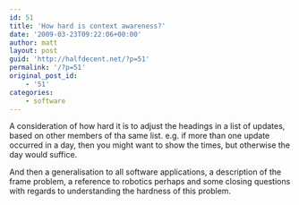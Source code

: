 ```yaml
---
id: 51
title: 'How hard is context awareness?'
date: '2009-03-23T09:22:06+00:00'
author: matt
layout: post
guid: 'http://halfdecent.net/?p=51'
permalink: '/?p=51'
original_post_id:
    - '51'
categories:
    - software
---
```


A consideration of how hard it is to adjust the headings in a list of updates, based on other members of tha same list. e.g. if more than one update occurred in a day, then you might want to show the times, but otherwise the day would suffice.

And then a generalisation to all software applications, a description of the frame problem, a reference to robotics perhaps and some closing questions with regards to understanding the hardness of this problem.